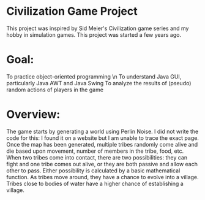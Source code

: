 # Civilization Game Project

This project was inspired by Sid Meier's Civilization game series and my hobby in simulation games. This project was started a few years ago. 

# Goal:
To practice object-oriented programming \n
To understand Java GUI, particularly Java AWT and Java Swing
To analyze the results of (pseudo) random actions of players in the game

# Overview:
The game starts by generating a world using Perlin Noise. I did not write the code for this: I found it on a website but I am unable to trace the exact page. 
Once the map has been generated, multiple tribes randomly come alive and die based upon movement, number of members in the tribe, food, etc. 
When two tribes come into contact, there are two possibilities: they can fight and one tribe comes out alive, or they are both passive and allow each other to pass. Either possibility is calculated by a basic mathematical function. 
As tribes move around, they have a chance to evolve into a village. Tribes close to bodies of water have a higher chance of establishing a village.
